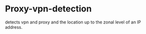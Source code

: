 # Proxy-vpn-detection
detects vpn and proxy and the location up to the zonal level of an IP address.
